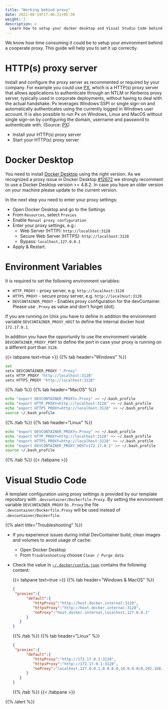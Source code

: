 ```yaml
---
title: "Working behind proxy"
date: 2022-08-19T17:46:21+05:30
weight: 2
description: >
  Learn how to setup your docker desktop and Visual Studio Code behind a coorperate proxy.
---
```


We know how time consuming it could be to setup your environment behind a cooperate proxy. This guide will help you to set it up correctly.

# HTTP(s) proxy server

Install and configure the proxy server as recommented or required by your company. For example you could use [PX](https://github.com/genotrance/px), which is a HTTP(s) proxy server that allows applications to authenticate through an NTLM or Kerberos proxy server, typically used in corporate deployments, without having to deal with the actual handshake. Px leverages Windows SSPI or single sign-on and automatically authenticates using the currently logged in Windows user account. It is also possible to run Px on Windows, Linux and MacOS without single sign-on by configuring the domain, username and password to authenticate with. (Source: [PX](https://github.com/genotrance/px))

- Install your HTTP(s) proxy server
- Start your HTTP(s) proxy server

# Docker Desktop

You need to install [Docker Desktop](https://www.docker.com/get-started/) using the right version. 
As we recognized a proxy issue in Docker Desktop [#12672](https://github.com/docker/for-win/issues/12672) we strongly recomment to use a Docker Desktop version >= 4.8.2. In case you have an older version on your machine please update to the current version.

In the next step you need to enter your proxy settings:
- Open Docker Desktop and go to the Settings
- From `Resources`, select `Proxies`
- Enable `Manual proxy configuration`
- Enter your proxy settings, e.g.:
  - Web Server (HTTP): `http://localhost:3128`
  - Secure Web Server (HTTPS): `http://localhost:3128`
  - Bypass: `localhost,127.0.0.1`
- Apply & Restart.

# Environment Variables

It is required to set the following environment variables:

- `HTTP_PROXY` - proxy server, e.g. `http://localhost:3128`
- `HTTPS_PROXY` - secure proxy server, e.g. `http://localhost:3128`
- `DEVCONTAINER_PROXY` - Enables proxy configuration for the devContainer. Please use `.Proxy` as value and don't forget (dot).

If you are running on Unix you have to define in addition the environment variable `DEVCONTAINER_PROXY_HOST` to define the internal docker host `172.17.0.1`.

In addition you have the opportunity to use the environment variable `DEVCONTAINER_PROXY_PORT` to define the port in case your proxy is running on a different port than `3128`.


{{< tabpane text=true >}}
{{% tab header="Windows" %}}
```bash
set
setx DEVCONTAINER_PROXY ".Proxy"
setx HTTP_PROXY "http://localhost:3128"
setx HTTPS_PROXY "http://localhost:3128"
```
{{% /tab %}}
{{% tab header="MacOS" %}}
```bash
echo "export DEVCONTAINER_PROXY=.Proxy" >> ~/.bash_profile
echo "export HTTP_PROXY=http://localhost:3128" >> ~/.bash_profile
echo "export HTTPS_PROXY=http://localhost:3128" >> ~/.bash_profile
source ~/.bash_profile
```
{{% /tab %}}
{{% tab header="Linux" %}}
```bash
echo "export DEVCONTAINER_PROXY=.Proxy" >> ~/.bash_profile
echo "export HTTP_PROXY=http://localhost:3128" >> ~/.bash_profile
echo "export HTTPS_PROXY=http://localhost:3128" >> ~/.bash_profile
echo "export DEVCONTAINER_PROXY_HOST=172.17.0.1" >> ~/.bash_profile
source ~/.bash_profile
```
{{% /tab %}}
{{< /tabpane >}}

# Visual Studio Code

A template configuration using proxy settings is provided by our template repository with `.devcontainer/Dockerfile.Proxy`. By setting the environment variable `DEVCONTAINER_PROXY` to `.Proxy` the file
`.devcontainer/Dockerfile.Proxy` will be used instead of `.devcontainer/Dockerfile`.

{{% alert title="Troubleshooting" %}}

- If you experience issues during initial DevContainer build, clean images and volumes to avoid usage of cache: 
   - Open Docker Desktop 
   - From `Troubleshooting` choose `Clean / Purge data`


- Check the value in [`~/.docker/config.json`](https://docs.docker.com/network/proxy/) contains the following content:

   {{< tabpane text=true >}}
   {{% tab header="Windows & MacOS" %}}
   ```json
   {
    "proxies":{
         "default":{
            "httpProxy":"http://host.docker.internal:3128",
            "httpsProxy":"http://host.docker.internal:3128",
            "noProxy":"host.docker.internal,localhost,127.0.0.1"
         }
      }
   }
   ```
   {{% /tab %}}
   {{% tab header="Linux" %}}
   ```json
   {
    "proxies":{
         "default":{
            "httpProxy":"http://172.17.0.1:3128",
            "httpsProxy":"http://172.17.0.1:3128",
            "noProxy":"localhost,127.0.0.1,0.0.0.0,10.0.0.0/8,192.168.122.0/24,cattle-system.svc,.svc,.cluster.local"
         }
      }
   }
   ```
   {{% /tab %}}
   {{< /tabpane >}}

{{% /alert %}}
